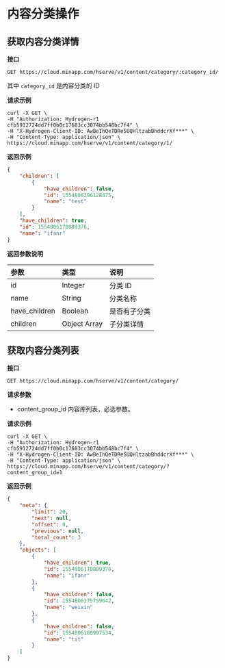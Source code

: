 # 内容分类操作

## 获取内容分类详情

**接口**

`GET https://cloud.minapp.com/hserve/v1/content/category/:category_id/`

其中 `category_id` 是内容分类的 ID

**请求示例**
```
curl -X GET \
-H "Authorization: Hydrogen-r1  cfb5912724dd7ff0b0c17683cc3074bb548bc7f4" \
-H "X-Hydrogen-Client-ID: AwBeIhQeTDReSUQHltzabBhddcrXf***" \
-H "Content-Type: application/json" \
https://cloud.minapp.com/hserve/v1/content/category/1/
```

**返回示例**

```json
{
    "children": [
        {
            "have_children": false,
            "id": 1554806396128475,
            "name": "test"
        }
    ],
    "have_children": true,
    "id": 1554806170889376,
    "name": "ifanr"
}
```

**返回参数说明**

|      参数     |      类型     |   说明   |
| :-------------| :----------- | :------ |
| id            | Integer      | 分类 ID |
| name          | String       | 分类名称 |
| have_children | Boolean      | 是否有子分类 |
| children    | Object Array   | 子分类详情 |

## 获取内容分类列表

**接口**

`GET https://cloud.minapp.com/hserve/v1/content/category/`

**请求参数**

- content_group_id 内容库列表，必选参数。

**请求示例**
```
curl -X GET \
-H "Authorization: Hydrogen-r1  cfb5912724dd7ff0b0c17683cc3074bb548bc7f4" \
-H "X-Hydrogen-Client-ID: AwBeIhQeTDReSUQHltzabBhddcrXf***" \
-H "Content-Type: application/json" \
https://cloud.minapp.com/hserve/v1/content/category/?content_group_id=1
```

**返回示例**

```json
{
    "meta": {
        "limit": 20,
        "next": null,
        "offset": 0,
        "previous": null,
        "total_count": 3
    },
    "objects": [
        {
            "have_children": true,
            "id": 1554806170889376,
            "name": "ifanr"
        },
        {
            "have_children": false,
            "id": 1554806175759642,
            "name": "weixin"
        },
        {
            "have_children": false,
            "id": 1554806180997534,
            "name": "tit"
        }
    ]
}
```

